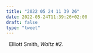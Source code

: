 ```yaml
---
title: "2022 05 24 11 39 26"
date: 2022-05-24T11:39:26+02:00
draft: false
type: "tweet"
---
```


<a href="" class="iconfont icon-music" title="rss"></a> &nbsp; Elliott Smith, _Waltz #2_.
